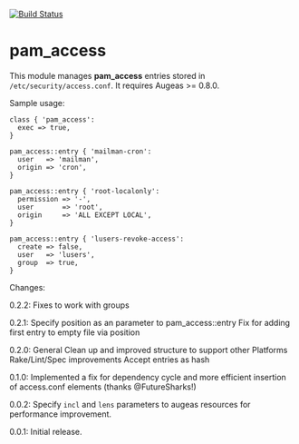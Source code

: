 [![Build Status](https://travis-ci.org/huit/puppet-pam_access.png?branch=master)](https://travis-ci.org/huit/puppet-pam_access)

# pam_access

This module manages **pam_access** entries stored in `/etc/security/access.conf`.  It
requires Augeas >= 0.8.0.

Sample usage:

    class { 'pam_access':
      exec => true,
    }

    pam_access::entry { 'mailman-cron':
      user   => 'mailman',
      origin => 'cron',
    }

    pam_access::entry { 'root-localonly':
      permission => '-',
      user       => 'root',
      origin     => 'ALL EXCEPT LOCAL',
    }

    pam_access::entry { 'lusers-revoke-access':
      create => false,
      user   => 'lusers',
      group  => true,
    }

Changes:

0.2.2:
    Fixes to work with groups

0.2.1:
    Specify position as an parameter to pam_access::entry
    Fix for adding first entry to empty file via position

0.2.0:
    General Clean up and improved structure to support other Platforms
    Rake/Lint/Spec improvements
    Accept entries as hash

0.1.0:
    Implemented a fix for dependency cycle and more efficient insertion of access.conf elements (thanks @FutureSharks!)

0.0.2:
    Specify `incl` and `lens` parameters to augeas resources for performance improvement.

0.0.1:
    Initial release.
